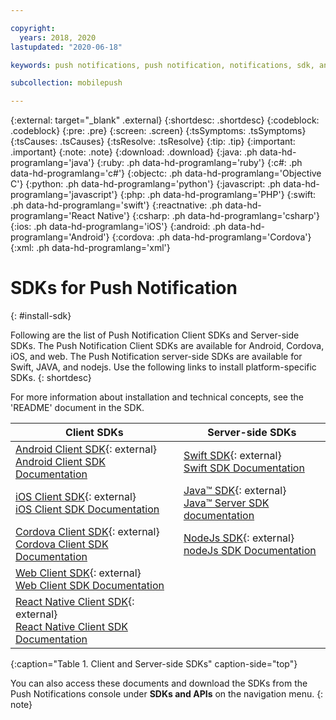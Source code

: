 ```yaml
---

copyright:
  years: 2018, 2020
lastupdated: "2020-06-18"

keywords: push notifications, push notification, notifications, sdk, android sdk, ios sdk, cordova sdk, web sdk, react native sdk

subcollection: mobilepush

---
```


{:external: target="_blank" .external}
{:shortdesc: .shortdesc}
{:codeblock: .codeblock}
{:pre: .pre}
{:screen: .screen}
{:tsSymptoms: .tsSymptoms}
{:tsCauses: .tsCauses}
{:tsResolve: .tsResolve}
{:tip: .tip}
{:important: .important}
{:note: .note}
{:download: .download}
{:java: .ph data-hd-programlang='java'}
{:ruby: .ph data-hd-programlang='ruby'}
{:c#: .ph data-hd-programlang='c#'}
{:objectc: .ph data-hd-programlang='Objective C'}
{:python: .ph data-hd-programlang='python'}
{:javascript: .ph data-hd-programlang='javascript'}
{:php: .ph data-hd-programlang='PHP'}
{:swift: .ph data-hd-programlang='swift'}
{:reactnative: .ph data-hd-programlang='React Native'}
{:csharp: .ph data-hd-programlang='csharp'}
{:ios: .ph data-hd-programlang='iOS'}
{:android: .ph data-hd-programlang='Android'}
{:cordova: .ph data-hd-programlang='Cordova'}
{:xml: .ph data-hd-programlang='xml'}

# SDKs for Push Notification
{: #install-sdk}

Following are the list of Push Notification Client SDKs and Server-side SDKs. The Push Notification Client SDKs are available for Android, Cordova, iOS, and web. The Push Notification server-side SDKs are available for Swift, JAVA, and nodejs. Use the following links to install platform-specific SDKs.
{: shortdesc}

For more information about installation and technical concepts, see the 'README' document in the SDK.

|Client SDKs                         |Server-side SDKs                     |
|------------------------------------|-------------------------------------|
|[Android Client SDK](https://github.com/ibm-bluemix-mobile-services/bms-clientsdk-android-push){: external} </br>[Android Client SDK Documentation](https://www.javadoc.io/doc/com.ibm.mobilefirstplatform.clientsdk.android/push/latest/index.html)|[Swift SDK](https://github.com/ibm-bluemix-mobile-services/bms-pushnotifications-serversdk-swift){: external} </br>[Swift SDK Documentation](https://ibm-bluemix-mobile-services.github.io/API-docs/server-SDK/IBMPushNotifications/index.html)|
|[iOS Client SDK](https://github.com/ibm-bluemix-mobile-services/bms-clientsdk-swift-push){: external} </br>[iOS Client SDK Documentation](http://ibm-bluemix-mobile-services.github.io/API-docs/client-SDK/BMSPush/Swift/index.html)|[Java&trade; SDK](https://github.com/ibm-bluemix-mobile-services/bms-pushnotifications-serversdk-java){: external} <br>[Java&trade; Server SDK documentation](https://www.javadoc.io/doc/com.ibm.mobilefirstplatform.serversdk.java/push/latest/index.html)|
|[Cordova Client SDK](https://github.com/ibm-bluemix-mobile-services/bms-clientsdk-cordova-plugin-push){: external} </br>[Cordova Client SDK Documentation](http://ibm-bluemix-mobile-services.github.io/API-docs/client-SDK/Cordova-Push-Plugin/index.html)|[NodeJs SDK](https://github.com/ibm-bluemix-mobile-services/bms-pushnotifications-serversdk-nodejs){: external} </br>[nodeJs SDK Documentation](http://ibm-bluemix-mobile-services.github.io/API-docs/server-SDK/ibm-push-notifications-Nodejs/index.html)|
|[Web Client SDK](https://github.com/ibm-bluemix-mobile-services/bms-clientsdk-javascript-webpush){: external} </br>[Web Client SDK Documentation](http://ibm-bluemix-mobile-services.github.io/API-docs/client-SDK/Web-Push/index.html)| |
|[React Native Client SDK](https://github.com/ibm-bluemix-mobile-services/bms-push-react-native){: external} </br>[React Native Client SDK Documentation](http://ibm-bluemix-mobile-services.github.io/API-docs/client-SDK/Push-React-Native/index.html)| |
{:caption="Table 1. Client and Server-side SDKs" caption-side="top"}

You can also access these documents and download the SDKs from the Push Notifications console under **SDKs and APIs** on the navigation menu.
{: note}
